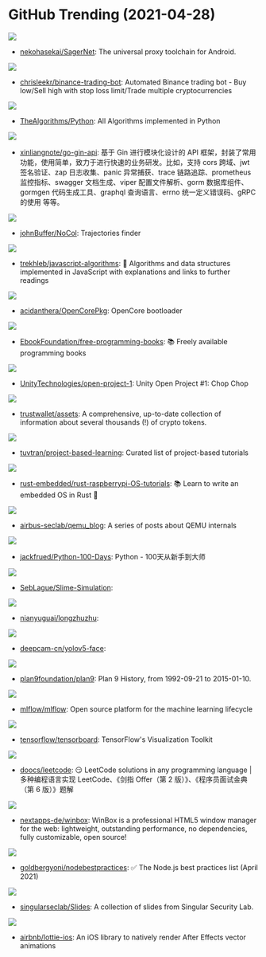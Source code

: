 # GitHub Trending (2021-04-28)

![](https://img.shields.io/badge/Kotlin-New%20153-green?style=flat-square&logo=appveyor)
- [nekohasekai/SagerNet](https://github.com/nekohasekai/SagerNet): The universal proxy toolchain for Android.

![](https://img.shields.io/badge/JavaScript-New%20248-green?style=flat-square&logo=appveyor)
- [chrisleekr/binance-trading-bot](https://github.com/chrisleekr/binance-trading-bot): Automated Binance trading bot - Buy low/Sell high with stop loss limit/Trade multiple cryptocurrencies

![](https://img.shields.io/badge/Python-New%20692-green?style=flat-square&logo=appveyor)
- [TheAlgorithms/Python](https://github.com/TheAlgorithms/Python): All Algorithms implemented in Python

![](https://img.shields.io/badge/Go-New%20113-green?style=flat-square&logo=appveyor)
- [xinliangnote/go-gin-api](https://github.com/xinliangnote/go-gin-api): 基于 Gin 进行模块化设计的 API 框架，封装了常用功能，使用简单，致力于进行快速的业务研发。比如，支持 cors 跨域、jwt 签名验证、zap 日志收集、panic 异常捕获、trace 链路追踪、prometheus 监控指标、swagger 文档生成、viper 配置文件解析、gorm 数据库组件、gormgen 代码生成工具、graphql 查询语言、errno 统一定义错误码、gRPC 的使用 等等。

![](https://img.shields.io/badge/C%2B%2B-New%2069-green?style=flat-square&logo=appveyor)
- [johnBuffer/NoCol](https://github.com/johnBuffer/NoCol): Trajectories finder

![](https://img.shields.io/badge/JavaScript-New%20335-green?style=flat-square&logo=appveyor)
- [trekhleb/javascript-algorithms](https://github.com/trekhleb/javascript-algorithms): 📝 Algorithms and data structures implemented in JavaScript with explanations and links to further readings

![](https://img.shields.io/badge/C-New%2017-green?style=flat-square&logo=appveyor)
- [acidanthera/OpenCorePkg](https://github.com/acidanthera/OpenCorePkg): OpenCore bootloader

![](https://img.shields.io/badge/none-New%20449-green?style=flat-square&logo=appveyor)
- [EbookFoundation/free-programming-books](https://github.com/EbookFoundation/free-programming-books): 📚 Freely available programming books

![](https://img.shields.io/badge/C%23-New%2017-green?style=flat-square&logo=appveyor)
- [UnityTechnologies/open-project-1](https://github.com/UnityTechnologies/open-project-1): Unity Open Project #1: Chop Chop

![](https://img.shields.io/badge/TypeScript-New%2015-green?style=flat-square&logo=appveyor)
- [trustwallet/assets](https://github.com/trustwallet/assets): A comprehensive, up-to-date collection of information about several thousands (!) of crypto tokens.

![](https://img.shields.io/badge/none-New%20290-green?style=flat-square&logo=appveyor)
- [tuvtran/project-based-learning](https://github.com/tuvtran/project-based-learning): Curated list of project-based tutorials

![](https://img.shields.io/badge/Rust-New%2037-green?style=flat-square&logo=appveyor)
- [rust-embedded/rust-raspberrypi-OS-tutorials](https://github.com/rust-embedded/rust-raspberrypi-OS-tutorials): 📚 Learn to write an embedded OS in Rust 🦀

![](https://img.shields.io/badge/none-New%2089-green?style=flat-square&logo=appveyor)
- [airbus-seclab/qemu_blog](https://github.com/airbus-seclab/qemu_blog): A series of posts about QEMU internals

![](https://img.shields.io/badge/Python-New%20212-green?style=flat-square&logo=appveyor)
- [jackfrued/Python-100-Days](https://github.com/jackfrued/Python-100-Days): Python - 100天从新手到大师

![](https://img.shields.io/badge/C%23-New%2030-green?style=flat-square&logo=appveyor)
- [SebLague/Slime-Simulation](https://github.com/SebLague/Slime-Simulation): 

![](https://img.shields.io/badge/JavaScript-New%2017-green?style=flat-square&logo=appveyor)
- [nianyuguai/longzhuzhu](https://github.com/nianyuguai/longzhuzhu): 

![](https://img.shields.io/badge/Python-New%2021-green?style=flat-square&logo=appveyor)
- [deepcam-cn/yolov5-face](https://github.com/deepcam-cn/yolov5-face): 

![](https://img.shields.io/badge/C-New%2025-green?style=flat-square&logo=appveyor)
- [plan9foundation/plan9](https://github.com/plan9foundation/plan9): Plan 9 History, from 1992-09-21 to 2015-01-10.

![](https://img.shields.io/badge/Python-New%2016-green?style=flat-square&logo=appveyor)
- [mlflow/mlflow](https://github.com/mlflow/mlflow): Open source platform for the machine learning lifecycle

![](https://img.shields.io/badge/TypeScript-New%2022-green?style=flat-square&logo=appveyor)
- [tensorflow/tensorboard](https://github.com/tensorflow/tensorboard): TensorFlow's Visualization Toolkit

![](https://img.shields.io/badge/Java-New%2056-green?style=flat-square&logo=appveyor)
- [doocs/leetcode](https://github.com/doocs/leetcode): 😏 LeetCode solutions in any programming language | 多种编程语言实现 LeetCode、《剑指 Offer（第 2 版）》、《程序员面试金典（第 6 版）》题解

![](https://img.shields.io/badge/JavaScript-New%2037-green?style=flat-square&logo=appveyor)
- [nextapps-de/winbox](https://github.com/nextapps-de/winbox): WinBox is a professional HTML5 window manager for the web: lightweight, outstanding performance, no dependencies, fully customizable, open source!

![](https://img.shields.io/badge/JavaScript-New%20344-green?style=flat-square&logo=appveyor)
- [goldbergyoni/nodebestpractices](https://github.com/goldbergyoni/nodebestpractices): ✅ The Node.js best practices list (April 2021)

![](https://img.shields.io/badge/none-New%2015-green?style=flat-square&logo=appveyor)
- [singularseclab/Slides](https://github.com/singularseclab/Slides): A collection of slides from Singular Security Lab.

![](https://img.shields.io/badge/Swift-New%2012-green?style=flat-square&logo=appveyor)
- [airbnb/lottie-ios](https://github.com/airbnb/lottie-ios): An iOS library to natively render After Effects vector animations

